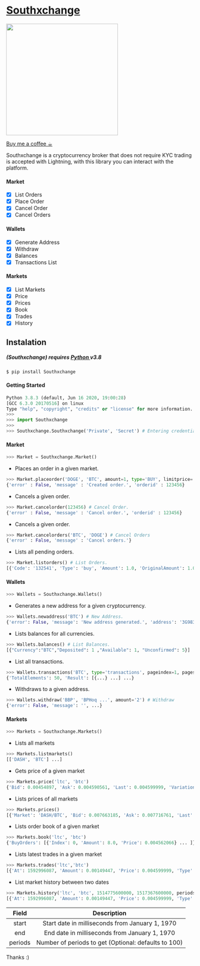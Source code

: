 # [Southxchange](www.southxchange.com/)

<img src='https://www.cryptunit.com/exchangeicons/38.png' width="300" height="300">

[Buy me a coffee ☕︎](https://paywall.link/to/donate)

Southxchange is a cryptocurrency broker that does not require KYC trading is accepted with Lightning, with this library you can interact with the platform.

#### Market
 - [x] List Orders
 - [x] Place Order
 - [x] Cancel Order
 - [x] Cancel Orders

#### Wallets
 - [x] Generate Address
 - [x] Withdraw
 - [x] Balances
 - [x] Transactions List

#### Markets
- [x] List Markets
- [x] Price
- [x] Prices
- [x] Book
- [x] Trades
- [x] History

## Instalation

##### (Southxchange)  requires [ Python ](https://www.python.org) v3.8

```sh
$ pip install Southxchange
```

#### Getting Started

```python
Python 3.8.3 (default, Jun 16 2020, 19:00:28)
[GCC 6.3.0 20170516] on linux
Type "help", "copyright", "credits" or "license" for more information.
>>>
>>> import Southxchange
>>>
>>> Southxchange.Southxchange('Private', 'Secret') # Entering credentials.
```

#### Market

```python
>>> Market = Southxchange.Market()
```

- Places an order in a given market.

```python
>>> Market.placeorder('DOGE', 'BTC', amount=1, type='BUY', limitprice='0.00000001') # Place Order.
{'error' : False, 'message' : 'Created order.', 'orderid' : 123456}
```

- Cancels a given order.

```python
>>> Market.cancelorder(123456) # Cancel Order.
{'error' : False, 'message' : 'Cancel order.', 'orderid' : 123456}
```

- Cancels a given order.

```python
>>> Market.cancelorders('BTC', 'DOGE') # Cancel Orders
{'error' : False, 'message' : 'Cancel orders.'}
```

- Lists all pending orders.

```python
>>> Market.listorders() # List Orders.
[{'Code': '132541', 'Type': 'buy', 'Amount': 1.0, 'OriginalAmount': 1.0, 'LimitPrice': 1e-08, 'ListingCurrency': 'DOGE', 'ReferenceCurrency': 'BTC'}]
```

#### Wallets

```python
>>> Wallets = Southxchange.Wallets()
```

- Generates a new address for a given cryptocurrency.

```python
>>> Wallets.newaddress('BTC') # New Address.
{'error': False, 'message': 'New address generated.', 'address': '3G983JSIM ...'}
```

- Lists balances for all currencies.

```python
>>> Wallets.balances() # List Balances.
[{"Currency":"BTC","Deposited": 1 ,"Available": 1, "Unconfirmed": 5}]
```

- List all transactions.

```python
>>> Wallets.transactions('BTC', type='transactions', pageindex=1, pagesize=50) # List History Transactions.
{'TotalElements': 50, 'Result': [{...} ...] ...}
```

- Withdraws to a given address. 

```python
>>> Wallets.withdraw('BBP', 'BPHoq ...', amount='2') # Withdraw
{'error': False, 'message': '', ...}
```

#### Markets

```python
>>> Markets = Southxchange.Markets()
```

- Lists all markets

```python
>>> Markets.listmarkets()
[['DASH', 'BTC'] ...]
```

- Gets price of a given market

```python
>>> Markets.price('ltc', 'btc')
{'Bid': 0.00454897, 'Ask': 0.004590561, 'Last': 0.004599999, 'Variation24Hr': 0.27, 'Volume24Hr': 34.04216098}
```

- Lists prices of all markets

```python
>>> Markets.prices()
[{'Market': 'DASH/BTC', 'Bid': 0.007663185, 'Ask': 0.007716761, 'Last': 0.007727174, 'Variation24Hr': 3.73, 'Volume24Hr': 32.97202091} ...]
```

- Lists order book of a given market


```python
>>> Markets.book('ltc', 'btc')
{'BuyOrders': [{'Index': 0, 'Amount': 8.0, 'Price': 0.004562066} ... ]}
```

- Lists latest trades in a given market

```python
>>> Markets.trades('ltc','btc')
[{'At': 1592996087, 'Amount': 0.00149447, 'Price': 0.004599999, 'Type': 'buy'} ...]
```

- List market history between two dates

```python
>>> Markets.history('ltc', 'btc', 1514775600000, 1517367600000, periods=100)
[{'At': 1592996087, 'Amount': 0.00149447, 'Price': 0.004599999, 'Type': 'buy'} ... ]
```


| Field           | Description     |
| :-------------: | :-------------: |
| start           | Start date in milliseconds from January 1, 1970 |
| end             | End date in milliseconds from January 1, 1970 |
| periods         | Number of periods to get (Optional: defaults to 100) |

Thanks :)


